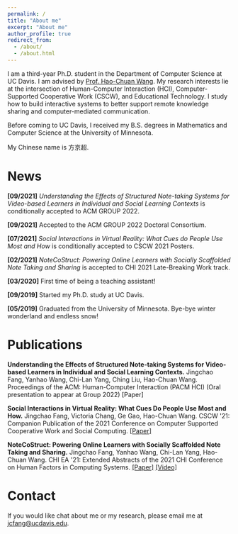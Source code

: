 ```yaml
---
permalink: /
title: "About me"
excerpt: "About me"
author_profile: true
redirect_from:
  - /about/
  - /about.html
---
```


I am a third-year Ph.D. student in the Department of Computer Science at UC Davis. I am advised by [Prof. Hao-Chuan Wang](http://www.haochuanwang.info/). My research interests lie at the intersection of Human-Computer Interaction (HCI), Computer-Supported Cooperative Work (CSCW), and Educational Technology. I study how to build interactive systems to better support remote knowledge sharing and computer-mediated communication.

Before coming to UC Davis, I received my B.S. degrees in Mathematics and Computer Science at the University of Minnesota.

My Chinese name is 方京超.

News
======

**[09/2021]** *Understanding the Effects of Structured Note-taking Systems for Video-based Learners in Individual and Social Learning Contexts* is conditionally accepted to ACM GROUP 2022. 

**[09/2021]** Accepted to the ACM GROUP 2022 Doctoral Consortium.

**[07/2021]** *Social Interactions in Virtual Reality: What Cues do People Use Most and How* is conditionally accepted to CSCW 2021 Posters.

**[02/2021]** *NoteCoStruct: Powering Online Learners with Socially Scaffolded Note Taking and Sharing* is accepted to CHI 2021 Late-Breaking Work track.

**[03/2020]** First time of being a teaching assistant!

**[09/2019]** Started my Ph.D. study at UC Davis.

**[05/2019]** Graduated from the University of Minnesota. Bye-bye winter wonderland and endless snow!

Publications
======

**Understanding the Effects of Structured Note-taking Systems for Video-based Learners in Individual and Social Learning Contexts.**
Jingchao Fang, Yanhao Wang, Chi-Lan Yang, Ching Liu, Hao-Chuan Wang. Proceedings of the ACM: Human-Computer Interaction (PACM HCI) (Oral presentation to appear at Group 2022) [Paper]

**Social Interactions in Virtual Reality: What Cues Do People Use Most and How.**
Jingchao Fang, Victoria Chang, Ge Gao, Hao-Chuan Wang. CSCW '21: Companion Publication of the 2021 Conference on Computer Supported Cooperative Work and Social Computing. [[Paper]](https://dl.acm.org/doi/pdf/10.1145/3462204.3481772)

**NoteCoStruct: Powering Online Learners with Socially Scaffolded Note Taking and Sharing.**
Jingchao Fang, Yanhao Wang, Chi-Lan Yang, Hao-Chuan Wang. CHI EA '21: Extended Abstracts of the 2021 CHI Conference on Human Factors in Computing Systems. [[Paper]](https://dl.acm.org/doi/pdf/10.1145/3411763.3451694) [[Video]](https://www.youtube.com/watch?v=i6bVJkMISmI)

Contact
======

If you would like chat about me or my research, please email me at jcfang@ucdavis.edu.
